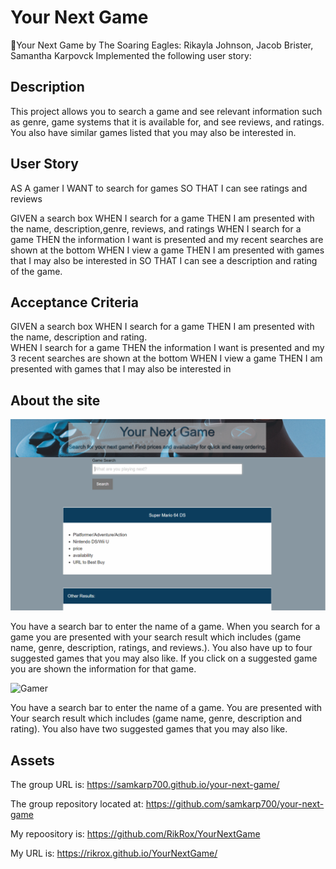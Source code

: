 # Your Next Game

📖Your Next Game by The Soaring Eagles: 
Rikayla Johnson, Jacob Brister, Samantha Karpovck
Implemented the following user story:


## Description
This project allows you to search a game and see relevant information such as genre, game systems that it is available for, and see reviews, and ratings. You also have similar games listed that you may also be interested in. 



## User Story

AS A gamer
I WANT to search for games
SO THAT I can see ratings and reviews

GIVEN a search box
WHEN I search for a game
THEN I am presented with the name, description,genre, reviews, and ratings 
WHEN I search for a game
THEN the information I want is presented and my recent searches are shown at the bottom
WHEN I view a game
THEN I am presented with games that I may also be interested in
SO THAT I can see a description and rating of the game. 

## Acceptance Criteria
GIVEN a search box
WHEN I search for a game
THEN I am presented with the name, description and rating.  
WHEN I search for a game
THEN the information I want is presented and my 3 recent searches are shown at the bottom
WHEN I view a game
THEN I am presented with games that I may also be interested in




## About the site


![Gamer](./assets/images/Capture.PNG)

You have a search bar to enter the name of a game. When you search for a game you are presented with your search result which includes (game name, genre, description, ratings, and reviews.). You also have up to four suggested games that you may also like. If you click on a suggested game you are shown the information for that game. 

![Gamer](./assets/Capture.PNG)

You have a search bar to enter the name of a game. You are presented with Your search result which includes (game name, genre, description and rating). You also have two suggested games that you may also like.

## Assets

The group URL is: https://samkarp700.github.io/your-next-game/

The group repository located at: https://github.com/samkarp700/your-next-game

My repoository is: https://github.com/RikRox/YourNextGame

My URL is: https://rikrox.github.io/YourNextGame/

